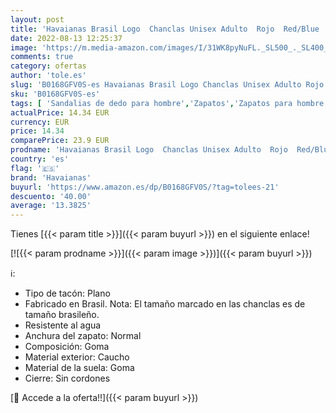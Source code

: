 ```yaml
---
layout: post
title: 'Havaianas Brasil Logo  Chanclas Unisex Adulto  Rojo  Red/Blue   33/34 EU'
date: 2022-08-13 12:25:37
image: 'https://m.media-amazon.com/images/I/31WK8pyNuFL._SL500_._SL400_.jpg'
comments: true
category: ofertas
author: 'tole.es'
slug: 'B0168GFV0S-es Havaianas Brasil Logo Chanclas Unisex Adulto Rojo Red/Blue...'
sku: 'B0168GFV0S-es'
tags: [ 'Sandalias de dedo para hombre','Zapatos','Zapatos para hombre','Zapatos y complementos','chanclas','havaianas','🇪🇸', ]
actualPrice: 14.34 EUR
currency: EUR
price: 14.34
comparePrice: 23.9 EUR
prodname: 'Havaianas Brasil Logo  Chanclas Unisex Adulto  Rojo  Red/Blue   33/34 EU'
country: 'es'
flag: '🇪🇸'
brand: 'Havaianas'
buyurl: 'https://www.amazon.es/dp/B0168GFV0S/?tag=tolees-21'
descuento: '40.00'
average: '13.3825'
---
```


Tienes [{{< param title >}}]({{< param buyurl >}}) en el siguiente enlace!

[![{{< param prodname >}}]({{< param image >}})]({{< param buyurl >}})

ℹ️:

- Tipo de tacón: Plano
- Fabricado en Brasil. Nota: El tamaño marcado en las chanclas es de tamaño brasileño.
- Resistente al agua
- Anchura del zapato: Normal
- Composición: Goma
- Material exterior: Caucho
- Material de la suela: Goma
- Cierre: Sin cordones

[🛒 Accede a la oferta!!]({{< param buyurl >}})
